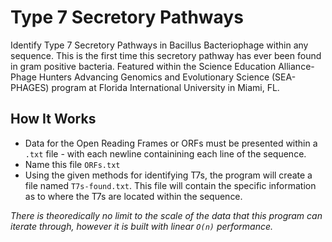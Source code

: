 # Type 7 Secretory Pathways
Identify Type 7 Secretory Pathways in Bacillus Bacteriophage within any sequence. This is the first time this secretory pathway has ever been found in gram positive bacteria. Featured within the Science Education Alliance-Phage Hunters Advancing Genomics and Evolutionary Science (SEA-PHAGES) program at Florida International University in Miami, FL.

## How It Works
- Data for the Open Reading Frames or ORFs must be presented within a `.txt` file - with each newline containining each line of the sequence.
- Name this file `ORFs.txt`
- Using the given methods for identifying T7s, the program will create a file named `T7s-found.txt`. This file will contain the specific information as to where the T7s are located within the sequence. 

*There is theoredically no limit to the scale of the data that this program can iterate through, however it is built with linear `O(n)` performance.*
